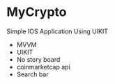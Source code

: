 # MyCrypto
Simple IOS Application Using UIKIT

* MVVM
* UIKIT
* No story board
* coinmarketcap api
* Search bar
